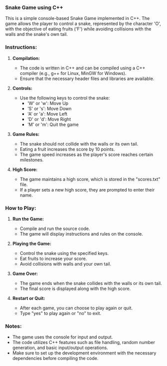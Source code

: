 ### Snake Game using C++

This is a simple console-based Snake Game implemented in C++. The game allows the player to control a snake, represented by the character 'O', with the objective of eating fruits ('F') while avoiding collisions with the walls and the snake's own tail.

### Instructions:

1. **Compilation:**
   - The code is written in C++ and can be compiled using a C++ compiler (e.g., g++ for Linux, MinGW for Windows).
   - Ensure that the necessary header files and libraries are available.

2. **Controls:**
   - Use the following keys to control the snake:
     - 'W' or 'w': Move Up
     - 'S' or 's': Move Down
     - 'A' or 'a': Move Left
     - 'D' or 'd': Move Right
     - 'M' or 'm': Quit the game

3. **Game Rules:**
   - The snake should not collide with the walls or its own tail.
   - Eating a fruit increases the score by 10 points.
   - The game speed increases as the player's score reaches certain milestones.

4. **High Score:**
   - The game maintains a high score, which is stored in the "scores.txt" file.
   - If a player sets a new high score, they are prompted to enter their name.

### How to Play:

1. **Run the Game:**
   - Compile and run the source code.
   - The game will display instructions and rules on the console.

2. **Playing the Game:**
   - Control the snake using the specified keys.
   - Eat fruits to increase your score.
   - Avoid collisions with walls and your own tail.

3. **Game Over:**
   - The game ends when the snake collides with the walls or its own tail.
   - The final score is displayed along with the high score.

4. **Restart or Quit:**
   - After each game, you can choose to play again or quit.
   - Type "yes" to play again or "no" to exit.

### Notes:

- The game uses the console for input and output.
- The code utilizes C++ features such as file handling, random number generation, and basic input/output operations.
- Make sure to set up the development environment with the necessary dependencies before compiling the code.
